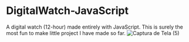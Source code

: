 # DigitalWatch-JavaScript
A digital watch (12-hour) made entirely with JavaScript. This is surely the most fun to make little project I have made so far.
![Captura de Tela (5)](https://user-images.githubusercontent.com/64974151/128023487-4c682e33-288d-4b8c-a8d0-999bc58ac11e.png)
